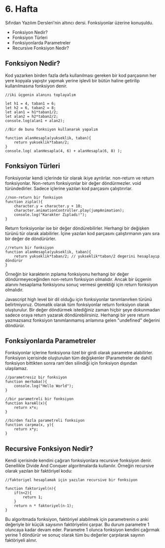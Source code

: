 # 6. Hafta
Sıfırdan Yazılım Dersleri'nin altıncı dersi. Fonksiyonlar üzerine konuşuldu.

- Fonksiyon Nedir?
- Fonksiyon Türleri
- Fonksiyonlarda Parametreler
- Recursive Fonksiyon Nedir?

## Fonksiyon Nedir?
Kod yazarken birden fazla defa kullanılması gereken bir kod parçasının her yere kopyala yapıştır yapmak yerine işlevli bir bütün haline getirilip kullanılmasına fonksiyon denir.

```
//iki üçgenin alanını toplayalım

let h1 = 4, taban1 = 6;
let h2 = 6, taban2 = 8;
let alan1 = h1*taban1/2;
let alan2 = h2*taban2/2;
console.log(alan1 + alan2);

//Bir de bunu fonksiyon kullanarak yapalım

function alanHesapla(yukseklik, taban){
	return yukseklik*taban/2;
}
console.log( alanHesapla(4, 6) + alanHesapla(6, 8) );

```

## Fonksiyon Türleri
Fonksiyonlar kendi içlerinde tür olarak ikiye ayrılırlar. non-return ve return fonksiyonlar.
Non-return fonksiyonlar bir değer döndürmezler. void türündedirler. Sadece içlerine yazılan kod parçasını çalıştırırlar.
```
//non-return bir fonksiyon
function zipla(){
	character.y = character.y + 10;
	character.animationController.play(jumpAnimation);
	console.log("Karakter Zıpladı!");
}

```

  

Return fonksiyonlar ise bir değer döndürebilirler. Herhangi bir değişken türünü tür olarak alabilirler. İçine yazılan kod parçasını çalıştırmanın yanı sıra bir değer de döndürürler.

```
//return bir fonksiyon
function alanHesapla(yukseklik, taban){
	return yukseklik*taban/2; // yukseklik*taban/2 degerini hesaplayıp döndürür
}
```

Örneğin bir karakterin zıplama fonksiyonu herhangi bir değer döndürmeyeceğinden non-return fonksiyon olmalıdır. Ancak bir üçgenin alanını hesaplama fonksiyonu sonuç vermesi gerektiği için return fonksiyon olmalıdır.

  

Javascript high level bir dil olduğu için fonksiyonlar tanımlanırken türünü belirtmiyoruz. Otomatik olarak tüm fonksiyonlar return fonksiyon olarak oluşturulur. Bir değer döndürmek istediğiniz zaman hiçbir şeye dokunmadan sadece oraya return yazarak döndürebilirsiniz. Herhangi bir yere return yazmazsanız fonksiyon tanımlanmamış anlamına gelen "undefined" değerini döndürür.

  

## Fonksiyonlarda Parametreler

Fonksiyonlar içlerine fonksiyona özel bir girdi olarak parametre alabilirler. Fonksiyon içerisinde oluşturulan tüm değişkenler (Parametreler de dahil) fonksiyon bittikten sonra ram'den silindiği için fonksiyon dışından ulaşılamaz.

```
//parametresiz bir fonksiyon
function merhaba(){
	console.log("Hello World");
}

//bir parametreli bir fonksiyon
function kareAl(x){
	return x*x;
}
  
//birden fazla parametreli fonksiyon
function carpma(x, y){
	return x*y;
}
```

## Recursive Fonksiyon Nedir?
Kendi içerisinde kendini çağıran fonksiyonlara recursive fonksiyon denir. Genellikle Divide And Conquer algoritmalarda kullanılır. Örneğin recursive olarak yazılan bir faktöriyel kodu:
```
//faktoriyel hesaplamak için yazılan recursive bir fonksiyon

function faktoriyel(n){
	if(n<2){
		return 1;
	}
	return n * faktoriyel(n-1);
}

```

Bu algoritmada fonksiyon, faktöriyel alabilmek için parametrenin o anki değeriyle bir küçük sayısının faktöriyelini çarpar. Bu durum parametre 1 oluncaya kadar devam eder. Parametre 1 olunca fonksiyon kendini çağırmak yerine 1 döndürür ve sonuç olarak tüm bu değerler çarpılarak sayının faktöriyeli alınır.